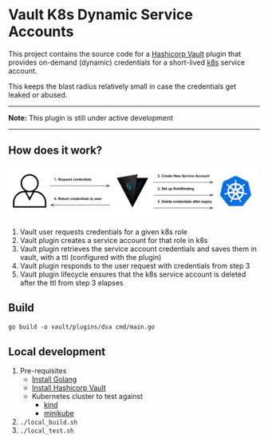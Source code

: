 # Vault K8s Dynamic Service Accounts

This project contains the source code for a [Hashicorp Vault](https://www.vaultproject.io/) plugin that provides
on-demand (dynamic) credentials for a short-lived [k8s](https://kubernetes.io/) service account.

This keeps the blast radius relatively small in case the credentials get leaked or abused.

----

**Note:** This plugin is still under active development

----

## How does it work?
![overview](./docs/overview.png "Overview")

1. Vault user requests credentials for a given k8s role
1. Vault plugin creates a service account for that role in k8s
1. Vault plugin retrieves the service account credentials and saves them in vault, with a ttl (configured with the
   plugin)
1. Vault plugin responds to the user request with credentials from step 3
1. Vault plugin lifecycle ensures that the k8s service account is deleted after the ttl from step 3 elapses

## Build

```
go build -o vault/plugins/dsa cmd/main.go
```

## Local development
1. Pre-requisites
   - [Install Golang](https://golang.org/doc/install)
   - [Install Hashicorp Vault](https://learn.hashicorp.com/tutorials/vault/getting-started-install?in=vault/getting-started)
   - Kubernetes cluster to test against 
      - [kind](https://kind.sigs.k8s.io/docs/user/quick-start/#installation)
      - [minikube](https://minikube.sigs.k8s.io/docs/start/)
1. `./local_build.sh`
1. `./local_test.sh`
